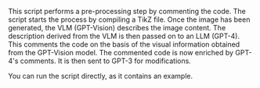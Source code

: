 This script performs a pre-processing step by commenting the code. The script starts the process by compiling a TikZ file. Once the image has been generated, the VLM (GPT-Vision) describes the image content. The description derived from the VLM is then passed on to an LLM (GPT-4). This comments the code on the basis of the visual information obtained from the GPT-Vision model. The commented code is now enriched by GPT-4's comments. It is then sent to GPT-3 for modifications.

You can run the script directly, as it contains an example.